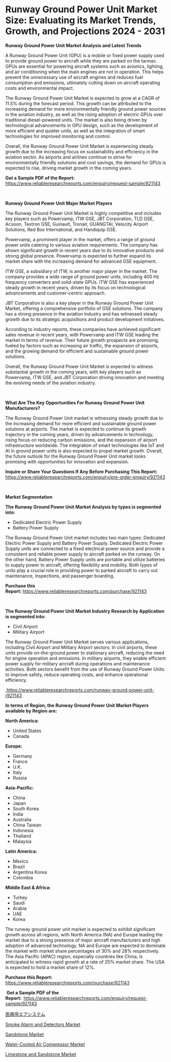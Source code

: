 <p><h1>Runway Ground Power Unit Market Size: Evaluating its Market Trends, Growth, and Projections 2024 - 2031</h1></p><p><strong>Runway Ground Power Unit Market Analysis and Latest Trends</strong></p>
<p><p>A Runway Ground Power Unit (GPU) is a mobile or fixed power supply used to provide ground power to aircraft while they are parked on the tarmac. GPUs are essential for powering aircraft systems such as avionics, lighting, and air conditioning when the main engines are not in operation. This helps prevent the unnecessary use of aircraft engines and reduces fuel consumption and emissions, ultimately cutting down on aircraft operating costs and environmental impact.</p><p>The Runway Ground Power Unit Market is expected to grow at a CAGR of 11.5% during the forecast period. This growth can be attributed to the increasing demand for more environmentally friendly ground power sources in the aviation industry, as well as the rising adoption of electric GPUs over traditional diesel-powered units. The market is also being driven by technological advancements in GPU design, such as the development of more efficient and quieter units, as well as the integration of smart technologies for improved monitoring and control.</p><p>Overall, the Runway Ground Power Unit Market is experiencing steady growth due to the increasing focus on sustainability and efficiency in the aviation sector. As airports and airlines continue to strive for environmentally friendly solutions and cost savings, the demand for GPUs is expected to rise, driving market growth in the coming years.</p></p>
<p><strong>Get a Sample PDF of the Report:&nbsp;</strong> <a href="https://www.reliableresearchreports.com/enquiry/request-sample/921143">https://www.reliableresearchreports.com/enquiry/request-sample/921143</a></p>
<p>&nbsp;</p>
<p><strong>Runway Ground Power Unit Major Market Players</strong></p>
<p><p>The Runway Ground Power Unit Market is highly competitive and includes key players such as Powervamp, ITW GSE, JBT Corporation, TLD GSE, Acsoon, Textron GSE, Guinault, Tronair, GUANGTAI, Velocity Airport Solutions, Red Box International, and Handiquip GSE. </p><p>Powervamp, a prominent player in the market, offers a range of ground power units catering to various aviation requirements. The company has shown significant growth in recent years due to its innovative products and strong global presence. Powervamp is expected to further expand its market share with the increasing demand for advanced GSE equipment.</p><p>ITW GSE, a subsidiary of ITW, is another major player in the market. The company provides a wide range of ground power units, including 400 Hz frequency converters and solid-state GPUs. ITW GSE has experienced steady growth in recent years, driven by its focus on technological advancements and customer-centric approach.</p><p>JBT Corporation is also a key player in the Runway Ground Power Unit Market, offering a comprehensive portfolio of GSE solutions. The company has a strong presence in the aviation industry and has witnessed steady growth due to its strategic acquisitions and product development initiatives.</p><p>According to industry reports, these companies have achieved significant sales revenue in recent years, with Powervamp and ITW GSE leading the market in terms of revenue. Their future growth prospects are promising, fueled by factors such as increasing air traffic, the expansion of airports, and the growing demand for efficient and sustainable ground power solutions.</p><p>Overall, the Runway Ground Power Unit Market is expected to witness substantial growth in the coming years, with key players such as Powervamp, ITW GSE, and JBT Corporation driving innovation and meeting the evolving needs of the aviation industry.</p></p>
<p>&nbsp;</p>
<p><strong>What Are The Key Opportunities For Runway Ground Power Unit Manufacturers?</strong></p>
<p><p>The Runway Ground Power Unit market is witnessing steady growth due to the increasing demand for more efficient and sustainable ground power solutions at airports. The market is expected to continue its growth trajectory in the coming years, driven by advancements in technology, rising focus on reducing carbon emissions, and the expansion of airport infrastructure worldwide. The integration of smart technologies like IoT and AI in ground power units is also expected to propel market growth. Overall, the future outlook for the Runway Ground Power Unit market looks promising with opportunities for innovation and expansion.</p></p>
<p><strong>Inquire or Share Your Questions If Any Before Purchasing This Report:</strong> <a href="https://www.reliableresearchreports.com/enquiry/pre-order-enquiry/921143">https://www.reliableresearchreports.com/enquiry/pre-order-enquiry/921143</a></p>
<p>&nbsp;</p>
<p><strong>Market Segmentation</strong></p>
<p><strong>The Runway Ground Power Unit Market Analysis by types is segmented into:</strong></p>
<p><ul><li>Dedicated Electric Power Supply</li><li>Battery Power Supply</li></ul></p>
<p><p>The Runway Ground Power Unit market includes two main types: Dedicated Electric Power Supply and Battery Power Supply. Dedicated Electric Power Supply units are connected to a fixed electrical power source and provide a consistent and reliable power supply to aircraft parked on the runway. On the other hand, Battery Power Supply units are portable and utilize batteries to supply power to aircraft, offering flexibility and mobility. Both types of units play a crucial role in providing power to parked aircraft to carry out maintenance, inspections, and passenger boarding.</p></p>
<p><strong>Purchase this Report:&nbsp;</strong><a href="https://www.reliableresearchreports.com/purchase/921143">https://www.reliableresearchreports.com/purchase/921143</a></p>
<p>&nbsp;</p>
<p><strong>The Runway Ground Power Unit Market Industry Research by Application is segmented into:</strong></p>
<p><ul><li>Civil Airport</li><li>Military Airport</li></ul></p>
<p><p>The Runway Ground Power Unit Market serves various applications, including Civil Airport and Military Airport sectors. In civil airports, these units provide on-the-ground power to stationary aircraft, reducing the need for engine operation and emissions. In military airports, they enable efficient power supply for military aircraft during operations and maintenance activities. Both sectors benefit from the use of Runway Ground Power Units to improve safety, reduce operating costs, and enhance operational efficiency.</p></p>
<p><a href="https://www.reliableresearchreports.com/runway-ground-power-unit-r921143">&nbsp;https://www.reliableresearchreports.com/runway-ground-power-unit-r921143</a></p>
<p><strong>In terms of Region, the Runway Ground Power Unit Market Players available by Region are:</strong></p>
<p>
    <p> <strong> North America: </strong>
        <ul>
            <li>United States</li>
            <li>Canada</li>
        </ul>
        </p> 
    <p> <strong> Europe: </strong>
        <ul>
            <li>Germany</li>
            <li>France</li>
            <li>U.K.</li>
            <li>Italy</li>
            <li>Russia</li>
        </ul>
        </p> 
    <p> <strong> Asia-Pacific: </strong>
        <ul>
            <li>China</li>
            <li>Japan</li>
            <li>South Korea</li>
            <li>India</li>
            <li>Australia</li>
            <li>China Taiwan</li>
            <li>Indonesia</li>
            <li>Thailand</li>
            <li>Malaysia</li>
        </ul>
        </p> 
    <p> <strong> Latin America: </strong>
        <ul>
            <li>Mexico</li>
            <li>Brazil</li>
            <li>Argentina Korea</li>
            <li>Colombia</li>
        </ul>
        </p> 
    <p> <strong> Middle East & Africa: </strong>
        <ul>
            <li>Turkey</li>
            <li>Saudi</li>
            <li>Arabia</li>
            <li>UAE</li>
            <li>Korea</li>
        </ul>
    </p>
    </p>
<p><p>The runway ground power unit market is expected to exhibit significant growth across all regions, with North America (NA) and Europe leading the market due to a strong presence of major aircraft manufacturers and high adoption of advanced technology. NA and Europe are expected to dominate the market with market share percentages of 30% and 28% respectively. The Asia Pacific (APAC) region, especially countries like China, is anticipated to witness rapid growth at a rate of 25% market share. The USA is expected to hold a market share of 12%.</p></p>
<p><strong>Purchase this Report: </strong><a href="https://www.reliableresearchreports.com/purchase/921143">https://www.reliableresearchreports.com/purchase/921143</a></p>
<p>&nbsp;<strong>Get a Sample PDF of the Report:&nbsp;&nbsp;</strong><a href="https://www.reliableresearchreports.com/enquiry/request-sample/921143">https://www.reliableresearchreports.com/enquiry/request-sample/921143</a></p>
<p><strong></strong></p>
<p><p><a href="https://github.com/marbadji/Market-Research-Report-List-1/blob/main/598430838961.md">医療用エアシステム</a></p><p><a href="https://github.com/santosh758595/Market-Research-Report-List-4/blob/main/smoke-alarm-and-detectors-market.md">Smoke Alarm and Detectors Market</a></p><p><a href="https://issuu.com/reportprime-2/docs/sandstone-market-size-2030.pptx">Sandstone Market</a></p><p><a href="https://github.com/elizabethdagraca/Market-Research-Report-List-3/blob/main/water-cooled-air-compressor-market.md">Water-Cooled Air Compressor Market</a></p><p><a href="https://issuu.com/reportprime-2/docs/limestone-and-sandstone-market-size-2030.pptx">Limestone and Sandstone Market</a></p></p>